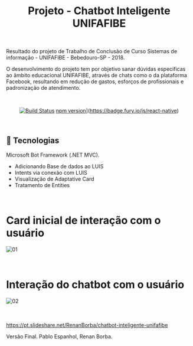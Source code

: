 <div align="center">

# Projeto - Chatbot Inteligente UNIFAFIBE

</div>

<br>

Resultado do projeto de Trabalho de Conclusão de Curso Sistemas de informação - UNIFAFIBE - Bebedouro-SP - 2018.<br>
<p>O desenvolvimento do projeto tem por objetivo sanar dúvidas especificas ao âmbito educacional UNIFAFIBE, através de chats como o da plataforma Facebook, resultando em redução de gastos, esforços de profissionais e padronização de atendimento.</p> 

<br>

<div align="center">

[![Build Status](https://img.shields.io/github/stars/RenanBorba/proj-chatbot.svg)](https://github.com/RenanBorba/proj-chatbot)
[npm version](https://badge.fury.io/js/react-native.svg)](https://badge.fury.io/js/react-native)

</div>

<br>

## :rocket: Tecnologias 
Microsoft Bot Framework (.NET MVC).
<ul>
  <li>Adicionando Base de dados ao LUIS</li>
  <li>Intents via conexão com LUIS</li>
  <li>Visualização de Adaptative Card</li>
  <li>Tratamento de Entities</li>
</ul>
<br>
 
# Card inicial de interação com o usuário

![01](https://user-images.githubusercontent.com/48495838/54566949-11e88180-49b1-11e9-9792-956a31b6a1a5.jpg)

<br>

# Interação do chatbot com o usuário

![02](https://user-images.githubusercontent.com/48495838/54567190-c8e4fd00-49b1-11e9-8af1-e14c7be1e8b6.jpg)


<br><br>
https://pt.slideshare.net/RenanBorba/chatbot-inteligente-unifafibe

Versão Final. Pablo Espanhol, Renan Borba. 
